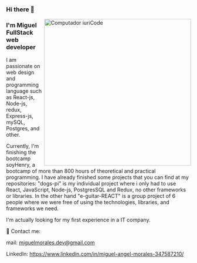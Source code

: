 ### Hi there 👋 

<img src="https://www.pinclipart.com/picdir/big/414-4146837_x-transparent-programming-png-clipart.png" min-width="400px" max-width="400px" width="400px" align="right" margin="0 0 0 0" alt="Computador iuriCode">


### I'm Miguel FullStack web developer

I am passionate on web design and programming language such as React-js, Node-js, redux, 
Express-js, mySQL, Postgres, and other. 

Currently, I'm finishing the bootcamp soyHenry, a bootcamp of more than 800 hours of theoretical and practical programming.
I have already finished some projects that you can find at my repositories: "dogs-pi" is my individual project where i only had to use React, JavaScript, Node-js, PostgresSQL and Redux, no other frameworks or libraries. In the other hand "e-guitar-REACT" is a group project of 6 people where we were free of using the technologies, libraries, and frameworks we need.

I'm actually looking for my first experience in a IT company.


<p align="left">
  💌 Contact me:
</p>

<p align="left">
  mail: <a href="mailto:miguelmorales.dev@gmail.com" target="_BLANK" alt="Gmail">
 miguelmorales.dev@gmail.com</a> <br/>

 LinkedIn: <a href="https://www.linkedin.com/in/miguel-angel-morales-347587210/"  target="_BLANK" alt="Linkedin">
  https://www.linkedin.com/in/miguel-angel-morales-347587210/
 </a>
</p> 




<!--
**miguel-mm89/miguel-mm89** is a ✨ _special_ ✨ repository because its `README.md` (this file) appears on your GitHub profile.

Here are some ideas to get you started:

- 🔭 I’m currently working on ...
- 🌱 I’m currently learning ...
- 👯 I’m looking to collaborate on ...
- 🤔 I’m looking for help with ...
- 💬 Ask me about ...
- 📫 How to reach me: ...
- 😄 Pronouns: ...
- ⚡ Fun fact: ...
-->
